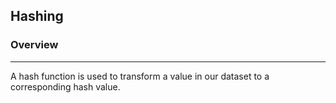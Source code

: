 ## **Hashing**

### Overview 
---
A hash function is used to transform a value in our dataset
to a corresponding hash value.




